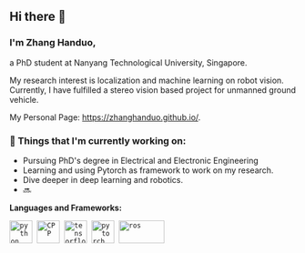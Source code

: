 ## Hi there 👋
### I'm Zhang Handuo,

a PhD student at Nanyang Technological University, Singapore. 

My research interest is localization and machine learning on robot vision. Currently, I have fulfilled a stereo vision based project for unmanned ground vehicle.

My Personal Page: https://zhanghanduo.github.io/.

### 💼  Things that I'm currently working on: 
* Pursuing PhD's degree in Electrical and Electronic Engineering
* Learning and using Pytorch as framework to work on my research.
* Dive deeper in deep learning and robotics.
* 🔜

**Languages and Frameworks:**
<p align="left">
  <code><img src="https://github.com/abranhe/programming-languages-logos/blob/master/src/python/python_48x48.png" alt="python" width="40" height="40"/></code>&nbsp;
  <code><img src="https://github.com/abranhe/programming-languages-logos/blob/master/src/cpp/cpp_48x48.png" alt="CPP" width="40" height="40" /></code>&nbsp;
  <code><img src="https://user-images.githubusercontent.com/8006682/89259910-de69ce00-d65d-11ea-94b1-5cdfd24698e4.png" alt="tensorflow" width="40" height="40" /></code>&nbsp;
   <code><img src="https://user-images.githubusercontent.com/8006682/89259920-e1fd5500-d65d-11ea-8c5b-b1621303fe19.png" alt="pytorch" width="40" height="40" /></code>&nbsp;
  <code><img src="https://user-images.githubusercontent.com/8006682/89259799-a793b800-d65d-11ea-95f5-b17d14545df6.png" alt="ros" width="80" height="40" /></code>&nbsp;
   </p>
